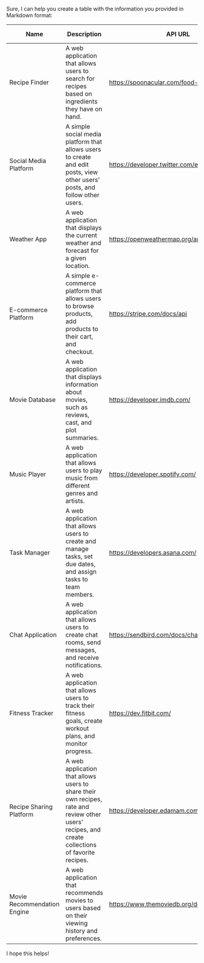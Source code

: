 Sure, I can help you create a table with the information you provided in Markdown format:

| Name | Description | API URL | Example Name | Example Description | Example URL |
| --- | --- | --- | --- | --- | --- |
| Recipe Finder | A web application that allows users to search for recipes based on ingredients they have on hand. | https://spoonacular.com/food-api | Yummly | A popular recipe finder that provides personalized recipe recommendations. | https://www.yummly.com/ |
| Social Media Platform | A simple social media platform that allows users to create and edit posts, view other users' posts, and follow other users. | https://developer.twitter.com/en/docs | Mastodon | A decentralized, open source social media platform. | https://joinmastodon.org/ |
| Weather App | A web application that displays the current weather and forecast for a given location. | https://openweathermap.org/api | Weather Underground | A weather web application that provides real-time weather information. | https://www.wunderground.com/ |
| E-commerce Platform | A simple e-commerce platform that allows users to browse products, add products to their cart, and checkout. | https://stripe.com/docs/api | Shopify | A popular e-commerce platform for businesses of all sizes. | https://www.shopify.com/ |
| Movie Database | A web application that displays information about movies, such as reviews, cast, and plot summaries. | https://developer.imdb.com/ | IMDb | One of the most popular movie databases, providing information about movies, TV shows, and celebrities. | https://www.imdb.com/ |
| Music Player | A web application that allows users to play music from different genres and artists. | https://developer.spotify.com/ | Spotify | A popular music streaming platform that provides access to millions of songs. | https://www.spotify.com/ |
| Task Manager | A web application that allows users to create and manage tasks, set due dates, and assign tasks to team members. | https://developers.asana.com/ | Trello | A web-based task manager that allows users to create boards, lists, and cards to manage tasks and projects. | https://trello.com/ |
| Chat Application | A web application that allows users to create chat rooms, send messages, and receive notifications. | https://sendbird.com/docs/chat | Slack | A popular chat application that allows users to create channels, send messages, and receive notifications. | https://slack.com/ |
| Fitness Tracker | A web application that allows users to track their fitness goals, create workout plans, and monitor progress. | https://dev.fitbit.com/ | MyFitnessPal | A popular fitness tracker that allows users to track their food intake, exercise, and weight loss goals. | https://www.myfitnesspal.com/ |
| Recipe Sharing Platform | A web application that allows users to share their own recipes, rate and review other users' recipes, and create collections of favorite recipes. | https://developer.edamam.com/ | Cookpad | A recipe sharing platform that allows users to share and discover new recipes, rate and review recipes, and create collections of favorite recipes. | https://cookpad.com/ |
| Movie Recommendation Engine | A web application that recommends movies to users based on their viewing history and preferences. | https://www.themoviedb.org/documentation/api | Netflix | A movie recommendation engine that suggests movies and TV shows to users based on their viewing history and preferences. | https://www.netflix.com/ |

I hope this helps!
